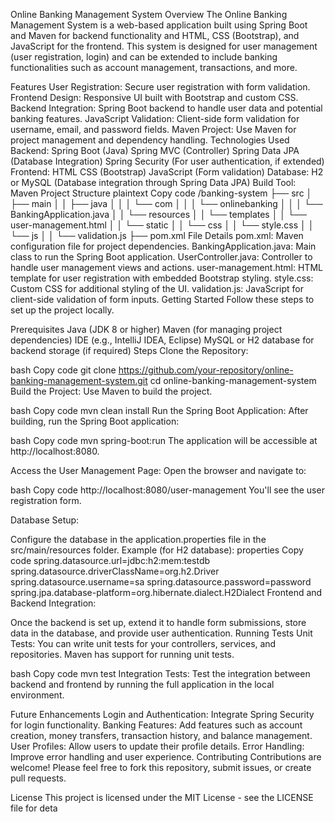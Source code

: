 Online Banking Management System
Overview
The Online Banking Management System is a web-based application built using Spring Boot and Maven for backend functionality and HTML, CSS (Bootstrap), and JavaScript for the frontend. This system is designed for user management (user registration, login) and can be extended to include banking functionalities such as account management, transactions, and more.

Features
User Registration: Secure user registration with form validation.
Frontend Design: Responsive UI built with Bootstrap and custom CSS.
Backend Integration: Spring Boot backend to handle user data and potential banking features.
JavaScript Validation: Client-side form validation for username, email, and password fields.
Maven Project: Use Maven for project management and dependency handling.
Technologies Used
Backend:
Spring Boot (Java)
Spring MVC (Controller)
Spring Data JPA (Database Integration)
Spring Security (For user authentication, if extended)
Frontend:
HTML
CSS (Bootstrap)
JavaScript (Form validation)
Database:
H2 or MySQL (Database integration through Spring Data JPA)
Build Tool:
Maven
Project Structure
plaintext
Copy code
/banking-system
├── src
│   ├── main
│   │   ├── java
│   │   │   └── com
│   │   │       └── onlinebanking
│   │   │           └── BankingApplication.java
│   │   └── resources
│   │       └── templates
│   │           └── user-management.html
│   │       └── static
│   │           └── css
│   │               └── style.css
│   │           └── js
│   │               └── validation.js
├── pom.xml
File Details
pom.xml: Maven configuration file for project dependencies.
BankingApplication.java: Main class to run the Spring Boot application.
UserController.java: Controller to handle user management views and actions.
user-management.html: HTML template for user registration with embedded Bootstrap styling.
style.css: Custom CSS for additional styling of the UI.
validation.js: JavaScript for client-side validation of form inputs.
Getting Started
Follow these steps to set up the project locally.

Prerequisites
Java (JDK 8 or higher)
Maven (for managing project dependencies)
IDE (e.g., IntelliJ IDEA, Eclipse)
MySQL or H2 database for backend storage (if required)
Steps
Clone the Repository:

bash
Copy code
git clone https://github.com/your-repository/online-banking-management-system.git
cd online-banking-management-system
Build the Project: Use Maven to build the project.

bash
Copy code
mvn clean install
Run the Spring Boot Application: After building, run the Spring Boot application:

bash
Copy code
mvn spring-boot:run
The application will be accessible at http://localhost:8080.

Access the User Management Page: Open the browser and navigate to:

bash
Copy code
http://localhost:8080/user-management
You'll see the user registration form.

Database Setup:

Configure the database in the application.properties file in the src/main/resources folder.
Example (for H2 database):
properties
Copy code
spring.datasource.url=jdbc:h2:mem:testdb
spring.datasource.driverClassName=org.h2.Driver
spring.datasource.username=sa
spring.datasource.password=password
spring.jpa.database-platform=org.hibernate.dialect.H2Dialect
Frontend and Backend Integration:

Once the backend is set up, extend it to handle form submissions, store data in the database, and provide user authentication.
Running Tests
Unit Tests: You can write unit tests for your controllers, services, and repositories. Maven has support for running unit tests.

bash
Copy code
mvn test
Integration Tests: Test the integration between backend and frontend by running the full application in the local environment.

Future Enhancements
Login and Authentication: Integrate Spring Security for login functionality.
Banking Features: Add features such as account creation, money transfers, transaction history, and balance management.
User Profiles: Allow users to update their profile details.
Error Handling: Improve error handling and user experience.
Contributing
Contributions are welcome! Please feel free to fork this repository, submit issues, or create pull requests.

License
This project is licensed under the MIT License - see the LICENSE file for deta
